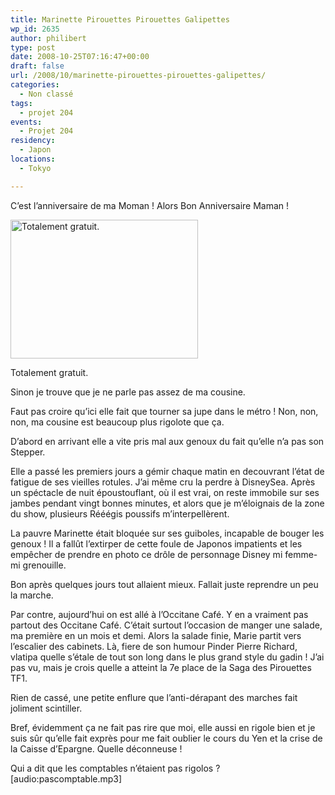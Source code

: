 ```yaml
---
title: Marinette Pirouettes Pirouettes Galipettes
wp_id: 2635
author: philibert
type: post
date: 2008-10-25T07:16:47+00:00
draft: false
url: /2008/10/marinette-pirouettes-pirouettes-galipettes/
categories:
  - Non classé
tags:
  - projet 204
events:
  - Projet 204
residency:
  - Japon
locations:
  - Tokyo

---
```

C&rsquo;est l&rsquo;anniversaire de ma Moman ! Alors Bon Anniversaire Maman !

<div id="attachment_468" class="wp-caption " style="max-width: 300px">
  <a href="{{< aws >}}/uploads/img_39661.jpg"><img class="size-medium wp-image-468" title="img_39661" src="{{< aws >}}/uploads/img_39661.jpg" alt="Totalement gratuit." width="300" height="222" /></a>
  
  <p class="wp-caption-text">
    Totalement gratuit.
  </p>
</div>

Sinon je trouve que je ne parle pas assez de ma cousine.

Faut pas croire qu&rsquo;ici elle fait que tourner sa jupe dans le métro ! Non, non, non, ma cousine est beaucoup plus rigolote que ça.

D&rsquo;abord en arrivant elle a vite pris mal aux genoux du fait qu&rsquo;elle n&rsquo;a pas son Stepper.
  
Elle a passé les premiers jours a gémir chaque matin en decouvrant l&rsquo;état de fatigue de ses vieilles rotules. J&rsquo;ai même cru la perdre à DisneySea. Après un spéctacle de nuit époustouflant, où il est vrai, on reste immobile sur ses jambes pendant vingt bonnes minutes, et alors que je m&rsquo;éloignais de la zone du show, plusieurs Rééégis poussifs m&rsquo;interpellèrent.

La pauvre Marinette était bloquée sur ses guiboles, incapable de bouger les genoux ! Il a fallût l&rsquo;extirper de cette foule de Japonos impatients et les empêcher de prendre en photo ce drôle de personnage Disney mi femme-mi grenouille.

Bon après quelques jours tout allaient mieux. Fallait juste reprendre un peu la marche.

Par contre, aujourd&rsquo;hui on est allé à l&rsquo;Occitane Café. Y en a vraiment pas partout des Occitane Café. C&rsquo;était surtout l&rsquo;occasion de manger une salade, ma première en un mois et demi. Alors la salade finie, Marie partit vers l&rsquo;escalier des cabinets. Là, fiere de son humour Pinder Pierre Richard, vlatipa quelle s&rsquo;étale de tout son long dans le plus grand style du gadin ! J&rsquo;ai pas vu, mais je crois quelle a atteint la 7e place de la Saga des Pirouettes TF1.

Rien de cassé, une petite enflure que l&rsquo;anti-dérapant des marches fait joliment scintiller.

Bref, évidemment ça ne fait pas rire que moi, elle aussi en rigole bien et je suis sûr qu&rsquo;elle fait exprès pour me fait oublier le cours du Yen et la crise de la Caisse d&rsquo;Epargne. Quelle déconneuse !

Qui a dit que les comptables n&rsquo;étaient pas rigolos ? [audio:pascomptable.mp3]